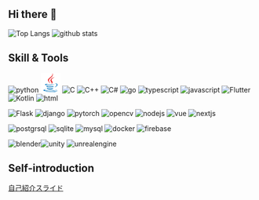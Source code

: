 ## Hi there 👋

<p align="left"> 
  <img alt="Top Langs" height="150px" src="https://github-readme-stats.vercel.app/api/top-langs/?username=hato72&layout=compact&show_icons=true&theme=onedark" />
  <img alt="github stats" height="150px" src="https://github-readme-stats.vercel.app/api?username=hato72&theme=onedark&show_icons=ture" />
</p>

## Skill & Tools

<!-- 
<a href="https://ja.wikipedia.org/wiki/C%2B%2B" target="_blank"> 
<img src="" width="0" height="40"/></a> 
-->

<img src="https://cdn.jsdelivr.net/gh/devicons/devicon@latest/icons/python/python-original.svg" alt="python" width="40" height="40"/> <img src="https://raw.githubusercontent.com/devicons/devicon/master/icons/java/java-original.svg" alt="java" width="40" height="40" /> <img src="https://cdn.jsdelivr.net/gh/devicons/devicon@latest/icons/c/c-original.svg" alt="C" width="40" height="40" /> <img src="https://cdn.jsdelivr.net/gh/devicons/devicon@latest/icons/cplusplus/cplusplus-original.svg" alt="C++" width="40" height="40" /> <img src="https://cdn.jsdelivr.net/gh/devicons/devicon@latest/icons/csharp/csharp-original.svg" alt="C#" width="40" height="40" /> <img src="https://cdn.jsdelivr.net/gh/devicons/devicon@latest/icons/go/go-original-wordmark.svg" alt="go" width="40" height="40" /> <img src="https://miro.medium.com/max/816/1*TpbxEQy4ckB-g31PwUQPlg.png" alt="typescript" width="40" height="40" /> <img src="https://cdn.jsdelivr.net/gh/devicons/devicon@latest/icons/javascript/javascript-original.svg" alt="javascript" width="40" height="40" /> <img src="https://cdn.jsdelivr.net/gh/devicons/devicon@latest/icons/flutter/flutter-original.svg" alt="Flutter" width="40" height="40"/> <img src="https://cdn.jsdelivr.net/gh/devicons/devicon@latest/icons/kotlin/kotlin-original-wordmark.svg" alt="Kotlin" width="40" height="40"/> <img src="https://cdn.jsdelivr.net/gh/devicons/devicon@latest/icons/html5/html5-original.svg" alt="html" width="40" height="40"/>

<img src="https://cdn.jsdelivr.net/gh/devicons/devicon@latest/icons/flask/flask-original.svg" alt="Flask" width="40" height="40"/> <img src="https://cdn.jsdelivr.net/gh/devicons/devicon@latest/icons/django/django-plain.svg" alt="django" width="40" height="40"/> <img src="https://cdn.jsdelivr.net/gh/devicons/devicon@latest/icons/pytorch/pytorch-original.svg" alt="pytorch" width="40" height="40" /> <img src="https://cdn.jsdelivr.net/gh/devicons/devicon@latest/icons/opencv/opencv-original.svg" alt="opencv" width="40" height="40" /> <img src="https://upload.wikimedia.org/wikipedia/commons/thumb/d/d9/Node.js_logo.svg/1200px-Node.js_logo.svg.png" alt="nodejs" width="60" height="40" /> <img src="https://cdn.jsdelivr.net/gh/devicons/devicon@latest/icons/vuejs/vuejs-original.svg" alt="vue" width="40" height="40" /> <img src="https://i.imgur.com/xRPAKSY.png" alt="nextjs" width="41" height="41" />

<img src="https://i.imgur.com/Vue1PQc.png" alt="postgrsql" width="43" height="40" /> <img src="https://cdn.jsdelivr.net/gh/devicons/devicon@latest/icons/sqlite/sqlite-original.svg" alt="sqlite" width="40" height="40" /> <img src="https://i.imgur.com/DhItfPT.png" alt="mysql" width="55" height="37" /> <img src="https://i.imgur.com/bg9mF8Z.png" alt="docker" width="43" height="40" /> <img src="https://cdn.jsdelivr.net/gh/devicons/devicon@latest/icons/firebase/firebase-original.svg" alt="firebase" width="43" height="40" />

<img src="https://cdn.jsdelivr.net/gh/devicons/devicon@latest/icons/blender/blender-original.svg" alt="blender" width="60" height="40" /><img src="https://cdn.jsdelivr.net/gh/devicons/devicon@latest/icons/unity/unity-original.svg" alt="unity" width="40" height="40"/> <img src="https://cdn.jsdelivr.net/gh/devicons/devicon@latest/icons/unrealengine/unrealengine-original.svg" alt="unrealengine" width="40" height="40"/>
<!-- https://devicon.dev/-->
<!-- -->
<!-- -->


<!--
**hato72/hato72** is a ✨ _special_ ✨ repository because its `README.md` (this file) appears on your GitHub profile.

Here are some ideas to get you started:

- 🔭 I’m currently working on ...
- 🌱 I’m currently learning ...
- 👯 I’m looking to collaborate on ...
- 🤔 I’m looking for help with ...
- 💬 Ask me about ...
- 📫 How to reach me: ...
- 😄 Pronouns: ...
- ⚡ Fun fact: ...
-->

## Self-introduction 
[自己紹介スライド](https://www.canva.com/design/DAF574sieGw/li2lxoA72ITE3MXADvLcpw/view?utm_content=DAF574sieGw&utm_campaign=designshare&utm_medium=link&utm_source=editor)
